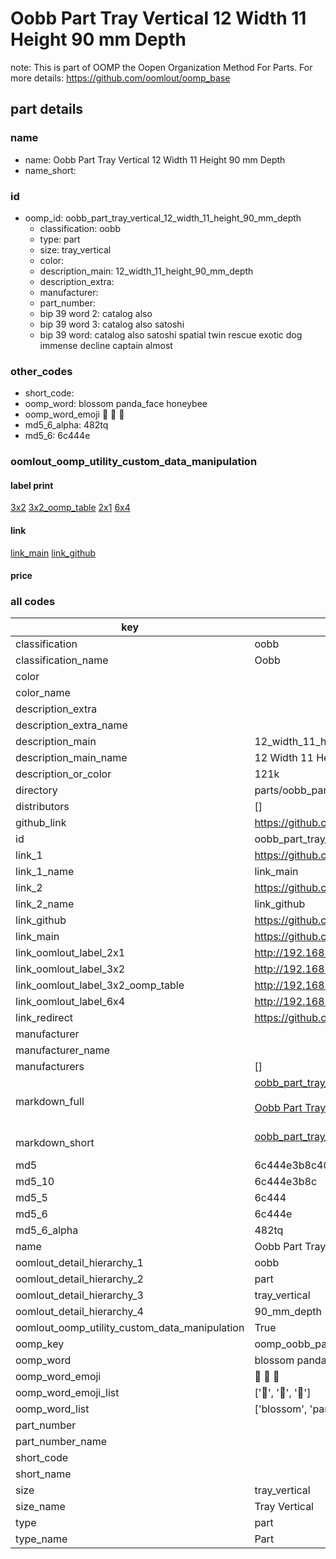 # Oobb Part Tray Vertical 12 Width 11 Height 90 mm Depth  

note: This is part of OOMP the Oopen Organization Method For Parts. For more details: https://github.com/oomlout/oomp_base

##  part details
  







### name
* name: Oobb Part Tray Vertical 12 Width 11 Height 90 mm Depth
* name_short: 
### id
* oomp_id: oobb_part_tray_vertical_12_width_11_height_90_mm_depth
  * classification: oobb
  * type: part
  * size: tray_vertical
  * color: 
  * description_main: 12_width_11_height_90_mm_depth
  * description_extra: 
  * manufacturer: 
  * part_number: 
  * bip 39 word 2: catalog also
  * bip 39 word 3: catalog also satoshi
  * bip 39 word: catalog also satoshi spatial twin rescue exotic dog immense decline captain almost

### other_codes
* short_code: 
* oomp_word: blossom panda_face honeybee
* oomp_word_emoji :blossom: :panda_face: :honeybee:
* md5_6_alpha: 482tq
* md5_6: 6c444e






### oomlout_oomp_utility_custom_data_manipulation
#### label print
[3x2](http://192.168.1.245:1112/?label=oomp%20482tq)
[3x2_oomp_table](http://192.168.1.108:1112/?label=oomp%20482tq)
[2x1](http://192.168.1.242:1112/?label=oomp%20482tq)
[6x4](http://192.168.1.55:1112/?label=oomp%20482tq)    

#### link

[link_main](https://github.com/oomlout/oomlout_oomp_version_1_messy/tree/main/parts/oobb_part_tray_vertical_12_width_11_height_90_mm_depth) [link_github](https://github.com/oomlout/oomlout_oomp_version_1_messy/tree/main/parts/oobb_part_tray_vertical_12_width_11_height_90_mm_depth)                             

#### price







### all codes 
| key | value |  
| --- | --- |  
| classification | oobb |  
| classification_name | Oobb |  
| color |  |  
| color_name |  |  
| description_extra |  |  
| description_extra_name |  |  
| description_main | 12_width_11_height_90_mm_depth |  
| description_main_name | 12 Width 11 Height 90 mm Depth |  
| description_or_color | 121k |  
| directory | parts/oobb_part_tray_vertical_12_width_11_height_90_mm_depth |  
| distributors | [] |  
| github_link | https://github.com/oomlout/oomlout_oomp_part_src/tree/main/parts/oobb_part_tray_vertical_12_width_11_height_90_mm_depth |  
| id | oobb_part_tray_vertical_12_width_11_height_90_mm_depth |  
| link_1 | https://github.com/oomlout/oomlout_oomp_version_1_messy/tree/main/parts/oobb_part_tray_vertical_12_width_11_height_90_mm_depth |  
| link_1_name | link_main |  
| link_2 | https://github.com/oomlout/oomlout_oomp_version_1_messy/tree/main/parts/oobb_part_tray_vertical_12_width_11_height_90_mm_depth |  
| link_2_name | link_github |  
| link_github | https://github.com/oomlout/oomlout_oomp_version_1_messy/tree/main/parts/oobb_part_tray_vertical_12_width_11_height_90_mm_depth |  
| link_main | https://github.com/oomlout/oomlout_oomp_version_1_messy/tree/main/parts/oobb_part_tray_vertical_12_width_11_height_90_mm_depth |  
| link_oomlout_label_2x1 | http://192.168.1.242:1112/?label=oomp%20482tq |  
| link_oomlout_label_3x2 | http://192.168.1.245:1112/?label=oomp%20482tq |  
| link_oomlout_label_3x2_oomp_table | http://192.168.1.108:1112/?label=oomp%20482tq |  
| link_oomlout_label_6x4 | http://192.168.1.55:1112/?label=oomp%20482tq |  
| link_redirect | https://github.com/oomlout/oomlout_oomp_version_1_messy/tree/main/parts/oobb_part_tray_vertical_12_width_11_height_90_mm_depth |  
| manufacturer |  |  
| manufacturer_name |  |  
| manufacturers | [] |  
| markdown_full | [oobb_part_tray_vertical_12_width_11_height_90_mm_depth](none)<br>[](none)<br>[Oobb Part Tray Vertical 12 Width 11 Height 90 Mm Depth](none)<br><br> |  
| markdown_short | [oobb_part_tray_vertical_12_width_11_height_90_mm_depth](none)<br><br> |  
| md5 | 6c444e3b8c408a02dcf5bd097ec1d11f |  
| md5_10 | 6c444e3b8c |  
| md5_5 | 6c444 |  
| md5_6 | 6c444e |  
| md5_6_alpha | 482tq |  
| name | Oobb Part Tray Vertical 12 Width 11 Height 90 mm Depth |  
| oomlout_detail_hierarchy_1 | oobb |  
| oomlout_detail_hierarchy_2 | part |  
| oomlout_detail_hierarchy_3 | tray_vertical |  
| oomlout_detail_hierarchy_4 | 90_mm_depth |  
| oomlout_oomp_utility_custom_data_manipulation | True |  
| oomp_key | oomp_oobb_part_tray_vertical_12_width_11_height_90_mm_depth |  
| oomp_word | blossom panda_face honeybee |  
| oomp_word_emoji | :blossom: :panda_face: :honeybee: |  
| oomp_word_emoji_list | [':blossom:', ':panda_face:', ':honeybee:'] |  
| oomp_word_list | ['blossom', 'panda_face', 'honeybee'] |  
| part_number |  |  
| part_number_name |  |  
| short_code |  |  
| short_name |  |  
| size | tray_vertical |  
| size_name | Tray Vertical |  
| type | part |  
| type_name | Part |  
